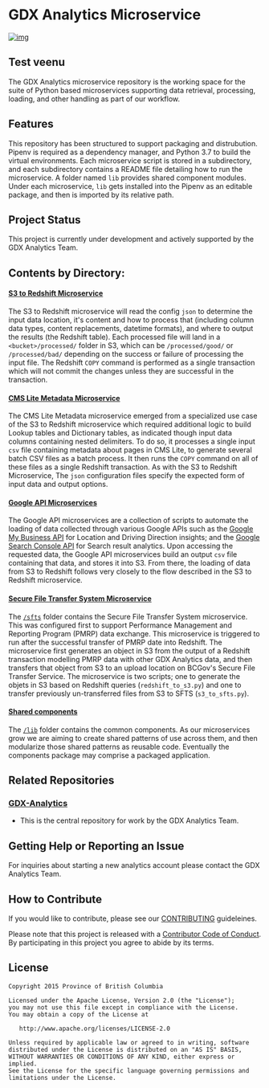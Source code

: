 # GDX Analytics Microservice

[![img](https://img.shields.io/badge/Lifecycle-Maturing-007EC6)](https://github.com/bcgov/repomountie/blob/master/doc/lifecycle-badges.md)


Test veenu
---
The GDX Analytics microservice repository is the working space for the suite of Python based  microservices supporting data retrieval, processing, loading, and other handling as part of our workflow.

## Features

This repository has been structured to support packaging and distrubution. Pipenv is required as a dependency manager, and Python 3.7 to build the virtual environments. Each microservice script is stored in a subdirectory, and each subdirectory contains a README file detailing how to run the microservice. A folder named `lib` provides shared component modules. Under each microservice, `lib` gets installed into the Pipenv as an editable package, and then is imported by its relative path.

## Project Status

This project is currently under development and actively supported by the GDX Analytics Team.

## Contents by Directory:

#### [S3 to Redshift Microservice](./s3_to_redshift)

The S3 to Redshift microservice will read the config `json` to determine the input data location, it's content and how to process that (including column data types, content replacements, datetime formats), and where to output the results (the Redshift table). Each processed file will land in a `<bucket>/processed/` folder in S3, which can be `/processed/good/` or `/processed/bad/` depending on the success or failure of processing the input file. The Redshift `COPY` command is performed as a single transaction which will not commit the changes unless they are successful in the transaction.

#### [CMS Lite Metadata Microservice](./cmslitemetadata_to_redshift)

The CMS Lite Metadata microservice emerged from a specialized use case of the S3 to Redshift microservice which required additional logic to build Lookup tables and Dictionary tables, as indicated though input data columns containing nested delimiters. To do so, it processes a single input `csv` file containing metadata about pages in CMS Lite, to generate several batch CSV files as a batch process. It then runs the `COPY` command on all of these files as a single Redshift transaction. As with the S3 to Redshift Microservice, The `json` configuration files specify the expected form of input data and output options.

#### [Google API Microservices](./google-api)

The Google API microservices are a collection of scripts to automate the loading of data collected through various Google APIs such as the [Google My Business API](https://developers.google.com/my-business/) for Location and Driving Direction insights; and the [Google Search Console API](https://developers.google.com/webmaster-tools/) for Search result analytics. Upon accessing the requested data, the Google API microservices build an output `csv` file containing that data, and stores it into S3. From there, the loading of data from S3 to Redshift follows very closely to the flow described in the S3 to Redshift microservice.

#### [Secure File Transfer System Microservice](./sfts)

The [`/sfts`](./sfts) folder contains the Secure File Transfer System microservice. This was configured first to support Performance Management and Reporting Program (PMRP) data exchange. This microservice is triggered to run after the successful transfer of PMRP date into Redshift. The microservice first generates an object in S3 from the output of a Redshift transaction modelling PMRP data with other GDX Analytics data, and then transfers that object from S3 to an upload location on BCGov's Secure File Transfer Service. The microservice is two scripts; one to generate the objets in S3 based on Redshift queries (`redshift_to_s3.py`) and one to transfer previously un-transferred files from S3 to SFTS (`s3_to_sfts.py`).

#### [Shared components](./lib)

The [`/lib`](./lib) folder contains the common components. As our microservices grow we are aiming to create shared patterns of use across them, and then modularize those shared patterns as reusable code. Eventually the components package may comprise a packaged application.

## Related Repositories

### [GDX-Analytics](https://github.com/bcgov/GDX-Analytics)

 * This is the central repository for work by the GDX Analytics Team.

## Getting Help or Reporting an Issue

For inquiries about starting a new analytics account please contact the GDX Analytics Team.

## How to Contribute

If you would like to contribute, please see our [CONTRIBUTING](CONTRIBUTING.md) guideleines.

Please note that this project is released with a [Contributor Code of Conduct](CODE_OF_CONDUCT.md). By participating in this project you agree to abide by its terms.

## License
```
Copyright 2015 Province of British Columbia

Licensed under the Apache License, Version 2.0 (the "License");
you may not use this file except in compliance with the License.
You may obtain a copy of the License at

   http://www.apache.org/licenses/LICENSE-2.0

Unless required by applicable law or agreed to in writing, software
distributed under the License is distributed on an "AS IS" BASIS,
WITHOUT WARRANTIES OR CONDITIONS OF ANY KIND, either express or implied.
See the License for the specific language governing permissions and limitations under the License.
```
